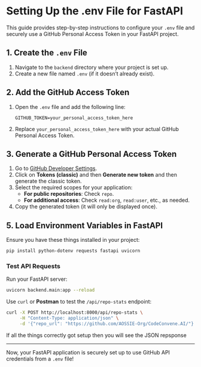 # Setting Up the .env File for FastAPI

This guide provides step-by-step instructions to configure your `.env` file and securely use a GitHub Personal Access Token in your FastAPI project.

## 1. Create the `.env` File
1. Navigate to the `backend` directory where your project is set up.
2. Create a new file named `.env` (if it doesn’t already exist).

## 2. Add the GitHub Access Token
1. Open the `.env` file and add the following line:
   
   ```text
   GITHUB_TOKEN=your_personal_access_token_here
   ```
   
2. Replace `your_personal_access_token_here` with your actual GitHub Personal Access Token.

## 3. Generate a GitHub Personal Access Token

1. Go to [GitHub Developer Settings](https://github.com/settings/tokens).
2. Click on  **Tokens (classic)** and then **Generate new token** and then generate the classic token.
3. Select the required scopes for your application:
   - **For public repositories**: Check `repo`.
   - **For additional access**: Check `read:org`, `read:user`, etc., as needed.
4. Copy the generated token (it will only be displayed once).


## 5. Load Environment Variables in FastAPI

Ensure you have these things installed in your project:

```bash
pip install python-dotenv requests fastapi uvicorn

```

### Test API Requests
Run your FastAPI server:

```bash
uvicorn backend.main:app --reload
```

Use `curl` or **Postman** to test the `/api/repo-stats` endpoint:

```bash
curl -X POST http://localhost:8000/api/repo-stats \
     -H "Content-Type: application/json" \
     -d '{"repo_url": "https://github.com/AOSSIE-Org/CodeConvene.AI/"}'
```

If all the things correctly got setup then you will see the JSON repsponse

---


Now, your FastAPI application is securely set up to use GitHub API credentials from a `.env` file!